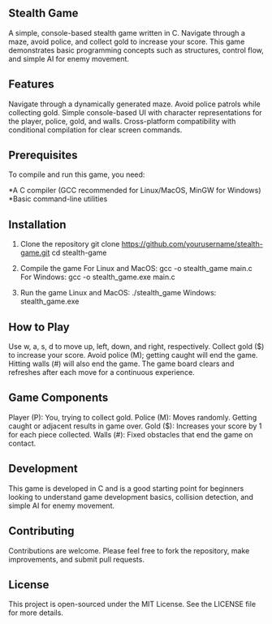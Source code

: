 ## Stealth Game
A simple, console-based stealth game written in C. Navigate through a maze, avoid police, and collect gold to increase your score. This game demonstrates basic programming concepts such as structures, control flow, and simple AI for enemy movement.

## Features
Navigate through a dynamically generated maze.
Avoid police patrols while collecting gold.
Simple console-based UI with character representations for the player, police, gold, and walls.
Cross-platform compatibility with conditional compilation for clear screen commands.

## Prerequisites
To compile and run this game, you need:

*A C compiler (GCC recommended for Linux/MacOS, MinGW for Windows)
*Basic command-line utilities

## Installation
1. Clone the repository
git clone https://github.com/yourusername/stealth-game.git
cd stealth-game

2. Compile the game
   For Linux and MacOS:
gcc -o stealth_game main.c
   For Windows:
gcc -o stealth_game.exe main.c

3. Run the game
   Linux and MacOS:
./stealth_game
   Windows:
stealth_game.exe

## How to Play
Use w, a, s, d to move up, left, down, and right, respectively.
Collect gold ($) to increase your score.
Avoid police (M); getting caught will end the game.
Hitting walls (#) will also end the game.
The game board clears and refreshes after each move for a continuous experience.

## Game Components
Player (P): You, trying to collect gold.
Police (M): Moves randomly. Getting caught or adjacent results in game over.
Gold ($): Increases your score by 1 for each piece collected.
Walls (#): Fixed obstacles that end the game on contact.

## Development
This game is developed in C and is a good starting point for beginners looking to understand game development basics, collision detection, and simple AI for enemy movement.

## Contributing
Contributions are welcome. Please feel free to fork the repository, make improvements, and submit pull requests.

## License
This project is open-sourced under the MIT License. See the LICENSE file for more details.   
